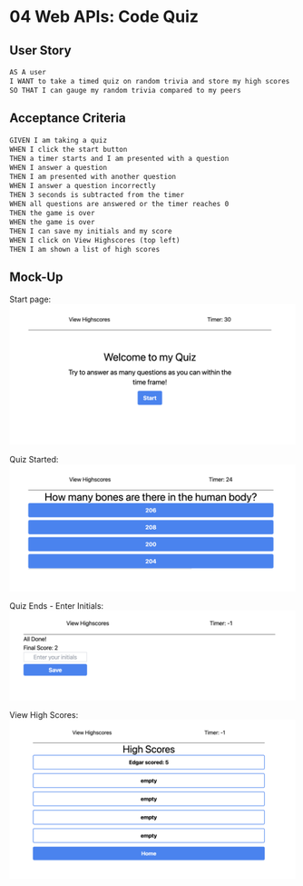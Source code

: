 # 04 Web APIs: Code Quiz

## User Story

```
AS A user
I WANT to take a timed quiz on random trivia and store my high scores
SO THAT I can gauge my random trivia compared to my peers
```

## Acceptance Criteria

```
GIVEN I am taking a quiz
WHEN I click the start button
THEN a timer starts and I am presented with a question
WHEN I answer a question
THEN I am presented with another question
WHEN I answer a question incorrectly
THEN 3 seconds is subtracted from the timer
WHEN all questions are answered or the timer reaches 0
THEN the game is over
WHEN the game is over
THEN I can save my initials and my score
WHEN I click on View Highscores (top left)
THEN I am shown a list of high scores
```

## Mock-Up

Start page:
![mockup](./assets/coding-quiz.png)

Quiz Started:
![mockup](./assets/quiz-started.png)

Quiz Ends - Enter Initials:
![mockup](./assets/enter-initials.png)

View High Scores:
![mockup](./assets/view-highscores.png)
